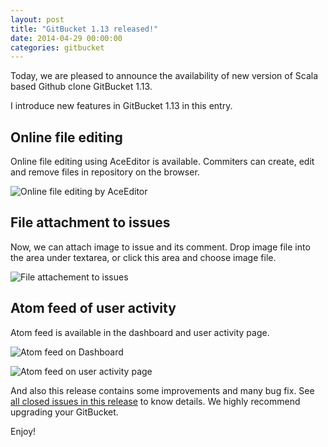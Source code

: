 ```yaml
---
layout: post
title: "GitBucket 1.13 released!"
date: 2014-04-29 00:00:00
categories: gitbucket
---
```

Today, we are pleased to announce the availability of  new version of Scala based Github clone GitBucket 1.13.

I introduce new features in GitBucket 1.13 in this entry.

## Online file editing

Online file editing using AceEditor is available. Commiters can create, edit and remove files in repository on the browser.

![Online file editing by AceEditor]({{site.baseurl}}/images/gitbucket-1.13/aceeditor.png)

## File attachment to issues

Now, we can attach image to issue and its comment. Drop image file into the area under textarea, or click this area and choose image file.

![File attachement to issues]({{site.baseurl}}/images/gitbucket-1.13/attach.png)

## Atom feed of user activity

Atom feed is available in the dashboard and user activity page.

![Atom feed on Dashboard]({{site.baseurl}}/images/gitbucket-1.13/rss1.png)

![Atom feed on user activity page]({{site.baseurl}}/images/gitbucket-1.13/rss2.png)

And also this release contains some improvements and many bug fix. See [all closed issues in this release](https://github.com/takezoe/gitbucket/issues?milestone=16&state=closed) to know details. We highly recommend upgrading your GitBucket.

Enjoy!
